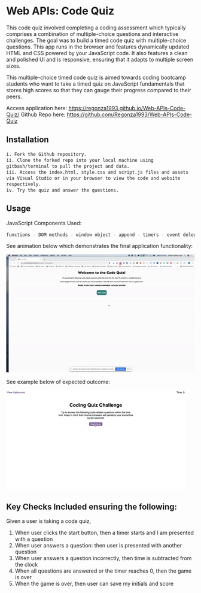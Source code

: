 # Web APIs: Code Quiz

This code quiz involved completing a coding assessment which typically comprises a combination of multiple-choice questions and interactive challenges. The goal was to build a timed code quiz with multiple-choice questions. This app runs in the browser and features dynamically updated HTML and CSS powered by your JavaScript code. It also features a clean and polished UI and is responsive, ensuring that it adapts to multiple screen sizes.

This multiple-choice timed code quiz is aimed towards coding bootcamp students who want to take a timed quiz on JavaScript fundamentals that stores high scores so that they can gauge their progress compared to their peers.

Access application here: https://regonza1993.github.io/Web-APIs-Code-Quiz/
Github Repo here: https://github.com/Regonza1993/Web-APIs-Code-Quiz

## Installation
```
i. Fork the Github repository.
ii. Clone the forked repo into your local machine using gitbash/terminal to pull the project and data.
iii. Access the index.html, style.css and script.js files and assets via Visual Studio or in your browser to view the code and website respectively.  
iv. Try the quiz and answer the questions.
```

## Usage
JavaScript Components Used:
```bash
functions - DOM methods - window object - append - timers - event delegation - client-side storage - 
```

See animation below which demonstrates the final application functionality:

![Code Quiz Complete](/assets/Code-Quiz-Demo.gif)

See example below of expected outcome:

![Code Quiz](/assets/04-web-apis-homework-demo.gif)

## Key Checks Included ensuring the following:
Given a user is taking a code quiz,
1. When user clicks the start button, then a timer starts and I am presented with a question
2. When user answers a question: then user is presented with another question
3. When user answers a question incorrectly, then time is subtracted from the clock
4. When all questions are answered or the timer reaches 0, then the game is over
5. When the game is over, then user can save my initials and score
